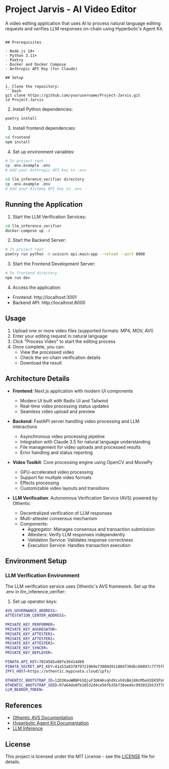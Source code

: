 # Project Jarvis - AI Video Editor

A video editing application that uses AI to process natural language editing requests and verifies LLM responses on-chain using Hyperbolic's Agent Kit.

```

## Prerequisites

- Node.js 18+
- Python 3.11+
- Poetry
- Docker and Docker Compose
- Anthropic API Key (for Claude)

## Setup

1. Clone the repository:
```bash
git clone https://github.com/yourusername/Project-Jarvis.git
cd Project-Jarvis
```

2. Install Python dependencies:
```bash
poetry install
```

3. Install frontend dependencies:
```bash
cd frontend
npm install
```

4. Set up environment variables:
```bash
# In project root
cp .env.example .env
# Add your Anthropic API key to .env

cd llm_inference_verifier directory
cp .env.example .env
# Add your Alchemy API key to .env
```

## Running the Application

1. Start the LLM Verification Services:
```bash
cd llm_inference_verifier
docker-compose up -d
```

2. Start the Backend Server:
```bash
# In project root
poetry run python -m uvicorn api.main:app --reload --port 8000
```

3. Start the Frontend Development Server:
```bash
# In frontend directory
npm run dev
```

4. Access the application:
- Frontend: http://localhost:3001
- Backend API: http://localhost:8000

## Usage

1. Upload one or more video files (supported formats: MP4, MOV, AVI)
2. Enter your editing request in natural language 
3. Click "Process Video" to start the editing process
4. Once complete, you can:
   - View the processed video
   - Check the on-chain verification details
   - Download the result

## Architecture Details

- **Frontend**: Next.js application with modern UI components
  - Modern UI built with Radix UI and Tailwind
  - Real-time video processing status updates
  - Seamless video upload and preview

- **Backend**: FastAPI server handling video processing and LLM interactions
  - Asynchronous video processing pipeline
  - Integration with Claude 3.5 for natural language understanding
  - File management for video uploads and processed results
  - Error handling and status reporting

- **Video Toolkit**: Core processing engine using OpenCV and MoviePy
  - GPU-accelerated video processing
  - Support for multiple video formats
  - Effects processing
  - Customizable video layouts and transitions

- **LLM Verification**: Autonomous Verification Service (AVS) powered by Othentic
  - Decentralized verification of LLM responses
  - Multi-attester consensus mechanism
  - Components:
    - Aggregator: Manages consensus and transaction submission
    - Attesters: Verify LLM responses independently
    - Validation Service: Validates response correctness
    - Execution Service: Handles transaction execution

## Environment Setup

### LLM Verification Environment

The LLM verification service uses Othentic's AVS framework. Set up the .env in llm_inference_verifier:

1. Set up operator keys:
```bash
AVS_GOVERNANCE_ADDRESS=
ATTESTATION_CENTER_ADDRESS=

PRIVATE_KEY_PERFORMER=
PRIVATE_KEY_AGGREGATOR=
PRIVATE_KEY_ATTESTER1=
PRIVATE_KEY_ATTESTER2=
PRIVATE_KEY_ATTESTER3=
PRIVATE_KEY_SYNCER=
PRIVATE_KEY_DEPLOYER=

PINATA_API_KEY=7824585a98fe36414d68
PINATA_SECRET_API_KEY=41a53a837879721969e73008d91180df30dbc66097c7f75f08cd5489176b43ea
IPFS_HOST=https://othentic.mypinata.cloud/ipfs/

OTHENTIC_BOOTSTRAP_ID=12D3KooWBNFG1QjuF3UKAKvqhdXcxh9iBmj88cM5eU2EK5Pa91KB
OTHENTIC_BOOTSTRAP_SEED=97a64de0fb18532d4ce56fb35b730aedec993032b533f783b04c9175d465d9bf
LLM_BEARER_TOKEN=
```

## References
- [Othentic AVS Documentation](https://docs.othentic.xyz/getting-started)
- [Hyperbolic Agent Kit Documentation](https://github.com/hyperbolic-labs/agentkit)
- [LLM Inference](https://github.com/didintern/Eiko-AI-Othentic)

## License

This project is licensed under the MIT License - see the [LICENSE](LICENSE) file for details.
